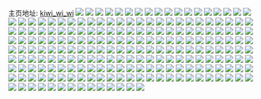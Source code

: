 主页地址: [kiwi_wi_wi](https://weibo.com/u/5230595833) 
![](https://wx4.sinaimg.cn/mw2000/005HZ2UVly1h8cq0bh6dkj32bz33yb29.jpg) 
![](https://wx4.sinaimg.cn/mw2000/005HZ2UVly1h8cq0821dfj32bz33ye81.jpg) 
![](https://wx4.sinaimg.cn/mw2000/005HZ2UVly1h8cq0ezzdzj32c02c0kjl.jpg) 
![](https://wx4.sinaimg.cn/mw2000/005HZ2UVly1h8cq0g7a30j32c02c0e81.jpg) 
![](https://wx4.sinaimg.cn/mw2000/005HZ2UVly1h8cq09c7vnj32c0340hdt.jpg) 
![](https://wx4.sinaimg.cn/mw2000/005HZ2UVly1h8cq0a6onej32c02p81kx.jpg) 
![](https://wx4.sinaimg.cn/mw2000/005HZ2UVgy1h6udxn8556j32c0340u0x.jpg) 
![](https://wx4.sinaimg.cn/mw2000/005HZ2UVgy1h6udxpd2dmj32c02c0kjl.jpg) 
![](https://wx4.sinaimg.cn/mw2000/005HZ2UVgy1h6udxujboij31dc2aiqv5.jpg) 
![](https://wx4.sinaimg.cn/mw2000/005HZ2UVgy1h6udxj425pj30oo1hcank.jpg) 
![](https://wx4.sinaimg.cn/mw2000/005HZ2UVgy1h6udy6fqw2j30u01hcgx6.jpg) 
![](https://wx4.sinaimg.cn/mw2000/005HZ2UVly1h6b8dg1pshj30u01hck0d.jpg) 
![](https://wx4.sinaimg.cn/mw2000/005HZ2UVly1h6b8dexarhj32c02c0x6p.jpg) 
![](https://wx4.sinaimg.cn/mw2000/005HZ2UVly1h6b8gje28uj32801o0b29.jpg) 
![](https://wx4.sinaimg.cn/mw2000/005HZ2UVly1h5ngeeffgzj30u00u0q97.jpg) 
![](https://wx4.sinaimg.cn/mw2000/005HZ2UVly1h5ngedsnbhj30u00u0dm3.jpg) 
![](https://wx4.sinaimg.cn/mw2000/005HZ2UVly1h4xlynu584j30zo0o71kx.jpg) 
![](https://wx4.sinaimg.cn/mw2000/005HZ2UVly1h4xlyn1nv8j32c0340qv6.jpg) 
![](https://wx4.sinaimg.cn/mw2000/005HZ2UVly1h4xlyr3ba8j32c0340u0y.jpg) 
![](https://wx4.sinaimg.cn/mw2000/005HZ2UVly1h3soi6gfuuj30u00u0qce.jpg) 
![](https://wx4.sinaimg.cn/mw2000/005HZ2UVly1gwf4ybo4a0j30u0140akh.jpg) 
![](https://wx4.sinaimg.cn/mw2000/005HZ2UVgy1guma3ob76qj60u0140nb002.jpg) 
![](https://wx4.sinaimg.cn/mw2000/005HZ2UVly1gu996498oqj60u014f12l02.jpg) 
![](https://wx4.sinaimg.cn/mw2000/005HZ2UVly1gtmjs7hv0sj30u00u0qbi.jpg) 
![](https://wx4.sinaimg.cn/mw2000/005HZ2UVly1gsmtwh7h63j30u00u0tdv.jpg) 
![](https://wx4.sinaimg.cn/mw2000/005HZ2UVly1gskewhfav5j30u00u0tew.jpg) 
![](https://wx4.sinaimg.cn/mw2000/005HZ2UVly1gskewggz7cj30u0190q94.jpg) 
![](https://wx4.sinaimg.cn/mw2000/005HZ2UVly1gskewdrpujj30u0190gu7.jpg) 
![](https://wx4.sinaimg.cn/mw2000/005HZ2UVly1gskewf4qlqj30u01ag0wy.jpg) 
![](https://wx4.sinaimg.cn/mw2000/005HZ2UVly1gskewhzzafj30u01acteh.jpg) 
![](https://wx4.sinaimg.cn/mw2000/005HZ2UVly1gskeweoayqj30u00u0tf4.jpg) 
![](https://wx4.sinaimg.cn/mw2000/005HZ2UVly1gsk1ysv33lj30u00u0jx2.jpg) 
![](https://wx4.sinaimg.cn/mw2000/005HZ2UVly1gs8m464sayj30u00u0n69.jpg) 
![](https://wx4.sinaimg.cn/mw2000/005HZ2UVly1gm2v4mq07sj31400u07b6.jpg) 
![](https://wx4.sinaimg.cn/mw2000/005HZ2UVly1gkeek26hudj31491481ge.jpg) 
![](https://wx4.sinaimg.cn/mw2000/005HZ2UVly1giw2fv8oebj31sy0u0wrj.jpg) 
![](https://wx4.sinaimg.cn/mw2000/005HZ2UVly1ghlt254oqfj30hs0hsdh5.jpg) 
![](https://wx4.sinaimg.cn/mw2000/005HZ2UVly1geuo7h584pj31sz0u0npj.jpg) 
![](https://wx4.sinaimg.cn/mw2000/005HZ2UVly1geh16fqrakj313x0u07g9.jpg) 
![](https://wx4.sinaimg.cn/mw2000/005HZ2UVly1geh16fwc42j30u00u07b1.jpg) 
![](https://wx4.sinaimg.cn/mw2000/005HZ2UVly1ge43bl2tz1j31400u0wox.jpg) 
![](https://wx4.sinaimg.cn/mw2000/005HZ2UVly1ge43blj5tdj31400u0gwg.jpg) 
![](https://wx4.sinaimg.cn/mw2000/005HZ2UVly1gcy4b7clnhj30u013y46a.jpg) 
![](https://wx4.sinaimg.cn/mw2000/005HZ2UVly1gbp37j3yl9j30u00vowjn.jpg) 
![](https://wx4.sinaimg.cn/mw2000/005HZ2UVly1gb8sc8kvmjj30u00u0jz9.jpg) 
![](https://wx4.sinaimg.cn/mw2000/005HZ2UVly1gb5cbtixtmj30u0140qe3.jpg) 
![](https://wx4.sinaimg.cn/mw2000/005HZ2UVly1gazf7exlr3j30u014078u.jpg) 
![](https://wx4.sinaimg.cn/mw2000/005HZ2UVly1gaxfltdbuij315i0u0drm.jpg) 
![](https://wx4.sinaimg.cn/mw2000/005HZ2UVly1gaqkim8y0qj30u00u0qaf.jpg) 
![](https://wx4.sinaimg.cn/mw2000/005HZ2UVly1gaqkjfhnp3j30zp0mpgpj.jpg) 
![](https://wx4.sinaimg.cn/mw2000/005HZ2UVly1gaa37eruxcj30u00u0tex.jpg) 
![](https://wx4.sinaimg.cn/mw2000/005HZ2UVly1gaa37i1gyfj30u00u0jy4.jpg) 
![](https://wx4.sinaimg.cn/mw2000/005HZ2UVly1gaa379p1hbj30u014078b.jpg) 
![](https://wx4.sinaimg.cn/mw2000/005HZ2UVly1gaa37b1b04j30u00u0h09.jpg) 
![](https://wx4.sinaimg.cn/mw2000/005HZ2UVly1gaa37cqi7oj30u00u0dve.jpg) 
![](https://wx4.sinaimg.cn/mw2000/005HZ2UVly1gaa37dnh0cj30u00u0qb4.jpg) 
![](https://wx4.sinaimg.cn/mw2000/005HZ2UVly1gaa37gfbivj30u00u0qdo.jpg) 
![](https://wx4.sinaimg.cn/mw2000/005HZ2UVly1gaa37iy4r4j30u00u0dmv.jpg) 
![](https://wx4.sinaimg.cn/mw2000/005HZ2UVly1gaa37h7o75j30u0140459.jpg) 
![](https://wx4.sinaimg.cn/mw2000/005HZ2UVly1ga8qv84g1bj30u00u0n40.jpg) 
![](https://wx4.sinaimg.cn/mw2000/005HZ2UVly1ga8qv8aicej30ku0k642y.jpg) 
![](https://wx4.sinaimg.cn/mw2000/005HZ2UVly1ga8qv7ys66j30u00u0wo0.jpg) 
![](https://wx4.sinaimg.cn/mw2000/005HZ2UVly1ga8qv8i79mj30u00u042t.jpg) 
![](https://wx4.sinaimg.cn/mw2000/005HZ2UVly1ga36b3gvcaj30u00u010q.jpg) 
![](https://wx4.sinaimg.cn/mw2000/005HZ2UVly1ga10lw3sw0j30u00u07e4.jpg) 
![](https://wx4.sinaimg.cn/mw2000/005HZ2UVly1g9yefjqoudj306t081t95.jpg) 
![](https://wx4.sinaimg.cn/mw2000/005HZ2UVly1g9vn4quodoj30u0140k03.jpg) 
![](https://wx4.sinaimg.cn/mw2000/005HZ2UVly1g9u930q495j31400u0grn.jpg) 
![](https://wx4.sinaimg.cn/mw2000/005HZ2UVly1g9omx0zfcqj31400sewig.jpg) 
![](https://wx4.sinaimg.cn/mw2000/005HZ2UVly1g9nkoodhgxj30bo02fwen.jpg) 
![](https://wx4.sinaimg.cn/mw2000/005HZ2UVly1g9jxdygktqj30u0140doh.jpg) 
![](https://wx4.sinaimg.cn/mw2000/005HZ2UVly1g9aabj1jn2j31400u07cc.jpg) 
![](https://wx4.sinaimg.cn/mw2000/005HZ2UVly1g9aabjq0cjj30u00u0jxz.jpg) 
![](https://wx4.sinaimg.cn/mw2000/005HZ2UVly1g9aabkc4npj31400u0106.jpg) 
![](https://wx4.sinaimg.cn/mw2000/005HZ2UVly1g9aabktgz9j31400u045t.jpg) 
![](https://wx4.sinaimg.cn/mw2000/005HZ2UVly1g8hwz4tfurj30u00u0n1c.jpg) 
![](https://wx4.sinaimg.cn/mw2000/005HZ2UVly1g8hwz4zx3nj30u00u042q.jpg) 
![](https://wx4.sinaimg.cn/mw2000/005HZ2UVly1g8hwz5c0uuj30u00u0wj6.jpg) 
![](https://wx4.sinaimg.cn/mw2000/005HZ2UVly1g8hwz4nooxj30u00u0aeo.jpg) 
![](https://wx4.sinaimg.cn/mw2000/005HZ2UVly1g8gxs1boznj30nu0nuwga.jpg) 
![](https://wx4.sinaimg.cn/mw2000/005HZ2UVly1g8gxs1gss2j30nu0nutaz.jpg) 
![](https://wx4.sinaimg.cn/mw2000/005HZ2UVly1g8gxs1ns0lj30nu0nutag.jpg) 
![](https://wx4.sinaimg.cn/mw2000/005HZ2UVly1g8gxs1uqb2j30nu0nugqu.jpg) 
![](https://wx4.sinaimg.cn/mw2000/005HZ2UVly1g8gxs169anj30nu0nun27.jpg) 
![](https://wx4.sinaimg.cn/mw2000/005HZ2UVly1g8gxs24awgj30nu0nute0.jpg) 
![](https://wx4.sinaimg.cn/mw2000/005HZ2UVly1g8gxs2bk5kj30nu0nu755.jpg) 
![](https://wx4.sinaimg.cn/mw2000/005HZ2UVly1g8gxs2gw4rj30nu0nujug.jpg) 
![](https://wx4.sinaimg.cn/mw2000/005HZ2UVly1g8gxs2mn1yj30nu0nudgj.jpg) 
![](https://wx4.sinaimg.cn/mw2000/005HZ2UVly1g8gxmw2ka7j30u013xan5.jpg) 
![](https://wx4.sinaimg.cn/mw2000/005HZ2UVly1g8gxmvsh1sj30u013xn9x.jpg) 
![](https://wx4.sinaimg.cn/mw2000/005HZ2UVly1g7dhrvlqwxj31400u0n1b.jpg) 
![](https://wx4.sinaimg.cn/mw2000/005HZ2UVly1g66jsp5ptcj30u00u011z.jpg) 
![](https://wx4.sinaimg.cn/mw2000/005HZ2UVly1g66jsrd11gj30u00u0jzo.jpg) 
![](https://wx4.sinaimg.cn/mw2000/005HZ2UVly1g66jsq9wy9j30u00u0gvj.jpg) 
![](https://wx4.sinaimg.cn/mw2000/005HZ2UVly1g66jsobbv7j30u10u0dnq.jpg) 
![](https://wx4.sinaimg.cn/mw2000/005HZ2UVly1g5roifw46dj31400u0gz1.jpg) 
![](https://wx4.sinaimg.cn/mw2000/005HZ2UVly1g4px067kyrj30as09xjrp.jpg) 
![](https://wx4.sinaimg.cn/mw2000/005HZ2UVly1g4lv0s388sj33402c0x6p.jpg) 
![](https://wx4.sinaimg.cn/mw2000/005HZ2UVgy1g4he59kpzkj30ku112tb1.jpg) 
![](https://wx4.sinaimg.cn/mw2000/005HZ2UVgy1g4he5a2fazj30ku112n0c.jpg) 
![](https://wx4.sinaimg.cn/mw2000/005HZ2UVgy1g401lsr7waj30u01nfgt7.jpg) 
![](https://wx4.sinaimg.cn/mw2000/005HZ2UVly1g3hkskfrxmj31400u0dkc.jpg) 
![](https://wx4.sinaimg.cn/mw2000/005HZ2UVly1g3hkskuav0j31400u0n2a.jpg) 
![](https://wx4.sinaimg.cn/mw2000/005HZ2UVly1g3hksl81zjj31400u0q7s.jpg) 
![](https://wx4.sinaimg.cn/mw2000/005HZ2UVly1g3hkrmzzcuj30u013xqce.jpg) 
![](https://wx4.sinaimg.cn/mw2000/005HZ2UVly1g3hksho8gnj30u01sz4r0.jpg) 
![](https://wx4.sinaimg.cn/mw2000/005HZ2UVly1g3hksj06efj31t10u0amf.jpg) 
![](https://wx4.sinaimg.cn/mw2000/005HZ2UVly1g3hksk1rnfj30u00u0n3m.jpg) 
![](https://wx4.sinaimg.cn/mw2000/005HZ2UVly1g3hjwh75idj30zk0gejwn.jpg) 
![](https://wx4.sinaimg.cn/mw2000/005HZ2UVly1g3hjwhqu1oj30zk0gewix.jpg) 
![](https://wx4.sinaimg.cn/mw2000/005HZ2UVly1g3hjwgqql9j30zk0gedkh.jpg) 
![](https://wx4.sinaimg.cn/mw2000/005HZ2UVly1g3hjwjj52oj30zk0ge42m.jpg) 
![](https://wx4.sinaimg.cn/mw2000/005HZ2UVly1g3hjwjygtlj30zk0gejv9.jpg) 
![](https://wx4.sinaimg.cn/mw2000/005HZ2UVly1g3hjwkc06yj30zk0ge77q.jpg) 
![](https://wx4.sinaimg.cn/mw2000/005HZ2UVly1g3hk0n84lgj31t10u0x1y.jpg) 
![](https://wx4.sinaimg.cn/mw2000/005HZ2UVly1g3hk0o5pogj31t10u0e0r.jpg) 
![](https://wx4.sinaimg.cn/mw2000/005HZ2UVly1g3hk0oypbkj31t10u0kdi.jpg) 
![](https://wx4.sinaimg.cn/mw2000/005HZ2UVly1g3hjsdyfmjj30u00u07ae.jpg) 
![](https://wx4.sinaimg.cn/mw2000/005HZ2UVly1g3hjseihisj30u00u0dni.jpg) 
![](https://wx4.sinaimg.cn/mw2000/005HZ2UVly1g3hjsewckaj30u00u0478.jpg) 
![](https://wx4.sinaimg.cn/mw2000/005HZ2UVly1g3hjsf6g9oj30m80gowhg.jpg) 
![](https://wx4.sinaimg.cn/mw2000/005HZ2UVly1g3hjqbfu61j31420u07ev.jpg) 
![](https://wx4.sinaimg.cn/mw2000/005HZ2UVly1g3hjqc1cyoj31420u0qdm.jpg) 
![](https://wx4.sinaimg.cn/mw2000/005HZ2UVly1g3hjqausefj31420u0nde.jpg) 
![](https://wx4.sinaimg.cn/mw2000/005HZ2UVly1g3hjqa4hyhj31420u0tod.jpg) 
![](https://wx4.sinaimg.cn/mw2000/005HZ2UVly1g3hjniyi09j30zk0gen28.jpg) 
![](https://wx4.sinaimg.cn/mw2000/005HZ2UVly1g3hjnjdf80j30zk0gegqj.jpg) 
![](https://wx4.sinaimg.cn/mw2000/005HZ2UVly1g3hjnietc1j30zk0gedku.jpg) 
![](https://wx4.sinaimg.cn/mw2000/005HZ2UVly1g3hjnkhsmoj30zk0gejui.jpg) 
![](https://wx4.sinaimg.cn/mw2000/005HZ2UVly1g3hjnkxc2lj30zk0gewhg.jpg) 
![](https://wx4.sinaimg.cn/mw2000/005HZ2UVly1g3hjnl8pq7j30zk0ge77s.jpg) 
![](https://wx4.sinaimg.cn/mw2000/005HZ2UVly1g3hjnlvuazj31400u0adv.jpg) 
![](https://wx4.sinaimg.cn/mw2000/005HZ2UVly1g3hjnmoj8pj31400u0h2d.jpg) 
![](https://wx4.sinaimg.cn/mw2000/005HZ2UVly1g3hjp08d24j30u0140dyz.jpg) 
![](https://wx4.sinaimg.cn/mw2000/005HZ2UVly1g2jxwst8c3j30u01sz0y4.jpg) 
![](https://wx4.sinaimg.cn/mw2000/005HZ2UVly1g2jxwu3p75j30u01szaf2.jpg) 
![](https://wx4.sinaimg.cn/mw2000/005HZ2UVgy1g05goybfl8j30u0140123.jpg) 
![](https://wx4.sinaimg.cn/mw2000/005HZ2UVgy1g05gp00nh7j30u0140wlc.jpg) 
![](https://wx4.sinaimg.cn/mw2000/005HZ2UVgy1g05goxgc2tj30u01407b0.jpg) 
![](https://wx4.sinaimg.cn/mw2000/005HZ2UVgy1g05gp1vnw0j30u0140n4o.jpg) 
![](https://wx4.sinaimg.cn/mw2000/005HZ2UVgy1g05gp3tdmij30u0140wmf.jpg) 
![](https://wx4.sinaimg.cn/mw2000/005HZ2UVgy1g05gp4ps1cj30u0140dnl.jpg) 
![](https://wx4.sinaimg.cn/mw2000/005HZ2UVgy1g05gp6olxdj30u0140tfn.jpg) 
![](https://wx4.sinaimg.cn/mw2000/005HZ2UVgy1g05gp7xb61j30u014010o.jpg) 
![](https://wx4.sinaimg.cn/mw2000/005HZ2UVgy1g05gpavxonj31hb0u0nd1.jpg) 
![](https://wx4.sinaimg.cn/mw2000/005HZ2UVly1fyo50xrry5j31bf0qpk17.jpg) 
![](https://wx4.sinaimg.cn/mw2000/005HZ2UVly1fyo50yek8ij31bf0qp4a1.jpg) 
![](https://wx4.sinaimg.cn/mw2000/005HZ2UVly1fyo50ywrdij31bf0qpwo9.jpg) 
![](https://wx4.sinaimg.cn/mw2000/005HZ2UVly1fyo50zfbbqj30qo1lqgtu.jpg) 
![](https://wx4.sinaimg.cn/mw2000/005HZ2UVly1fyo50zzevaj30qo1lqn61.jpg) 
![](https://wx4.sinaimg.cn/mw2000/005HZ2UVly1fyo50x0uazj30qo1lqajx.jpg) 
![](https://wx4.sinaimg.cn/mw2000/005HZ2UVly1fyo510l6dfj30qp1bfdsy.jpg) 
![](https://wx4.sinaimg.cn/mw2000/005HZ2UVly1fyo5116sfsj30qp1bfamr.jpg) 
![](https://wx4.sinaimg.cn/mw2000/005HZ2UVly1fyo511psrqj30qo1lq46d.jpg) 
![](https://wx4.sinaimg.cn/mw2000/005HZ2UVgy1fwmrd0xy1uj30qo1bfnap.jpg) 
![](https://wx4.sinaimg.cn/mw2000/005HZ2UVgy1fwmrct03fej30qo1bfgyq.jpg) 
![](https://wx4.sinaimg.cn/mw2000/005HZ2UVgy1fwmrcvlabqj30qo1bftlh.jpg) 
![](https://wx4.sinaimg.cn/mw2000/005HZ2UVgy1fwmrcxwr68j30qo1bfwr7.jpg) 
![](https://wx4.sinaimg.cn/mw2000/005HZ2UVgy1fwmrd3g5k8j30qo1bf4af.jpg) 
![](https://wx4.sinaimg.cn/mw2000/005HZ2UVgy1fwmrd5o1c7j30qo1bf14g.jpg) 
![](https://wx4.sinaimg.cn/mw2000/005HZ2UVgy1fwmrdlibggj30qo1bf15t.jpg) 
![](https://wx4.sinaimg.cn/mw2000/005HZ2UVgy1fwmrdomt4kj30qo1bfn9s.jpg) 
![](https://wx4.sinaimg.cn/mw2000/005HZ2UVgy1fwmrdinf0tj30qo1bftma.jpg) 
![](https://wx4.sinaimg.cn/mw2000/005HZ2UVgy1fvp2x2k9hwj31kw0qadmy.jpg) 
![](https://wx4.sinaimg.cn/mw2000/005HZ2UVgy1fvp2x36uubj30zk0ggq8u.jpg) 
![](https://wx4.sinaimg.cn/mw2000/005HZ2UVgy1fvp2x1otwvj30zk0ggtek.jpg) 
![](https://wx4.sinaimg.cn/mw2000/005HZ2UVgy1fvp2x4h0lej30gg0zk7a3.jpg) 
![](https://wx4.sinaimg.cn/mw2000/005HZ2UVgy1fvp2x3tex8j30gg0zkn16.jpg) 
![](https://wx4.sinaimg.cn/mw2000/005HZ2UVgy1fvp2x5me1yj30qo1lqthl.jpg) 
![](https://wx4.sinaimg.cn/mw2000/005HZ2UVgy1fvp2x714n3j31kw0qaaif.jpg) 
![](https://wx4.sinaimg.cn/mw2000/005HZ2UVgy1fvp2x8c0xnj31kw0qaahh.jpg) 
![](https://wx4.sinaimg.cn/mw2000/005HZ2UVgy1fvp2x9b5n7j30qo1lq10f.jpg) 
![](https://wx4.sinaimg.cn/mw2000/005HZ2UVgy1fun1pno0tjj30zk0qo0zf.jpg) 
![](https://wx4.sinaimg.cn/mw2000/005HZ2UVly1fu1735nit5j30qo0zkgs0.jpg) 
![](https://wx4.sinaimg.cn/mw2000/005HZ2UVly1fu1734h2jaj30qo0zk446.jpg) 
![](https://wx4.sinaimg.cn/mw2000/005HZ2UVgy1fte9kaxwcbj30np0hs788.jpg) 
![](https://wx4.sinaimg.cn/mw2000/005HZ2UVgy1fte9kcyg8nj30np0hsael.jpg) 
![](https://wx4.sinaimg.cn/mw2000/005HZ2UVgy1fte9k85jqvj30np0hsq66.jpg) 
![](https://wx4.sinaimg.cn/mw2000/005HZ2UVgy1fte9ke2yehj30np0hsgow.jpg) 
![](https://wx4.sinaimg.cn/mw2000/005HZ2UVgy1fqwtu3bmi6j30qo0qo0zh.jpg) 
![](https://wx4.sinaimg.cn/mw2000/005HZ2UVgy1fqwtthw1mij30qo0zkq9f.jpg) 
![](https://wx4.sinaimg.cn/mw2000/005HZ2UVgy1fqwtxg2gvpj30qo0zkq7m.jpg) 
![](https://wx4.sinaimg.cn/mw2000/005HZ2UVgy1fqwtxk4abtj30qo1lqn8t.jpg) 
![](https://wx4.sinaimg.cn/mw2000/005HZ2UVgy1fqwtxmcrhqj31kw0qaaob.jpg) 
![](https://wx4.sinaimg.cn/mw2000/005HZ2UVgy1fqwtxf4xoej31400qo0zr.jpg) 
![](https://wx4.sinaimg.cn/mw2000/005HZ2UVgy1fqwtxiglibj31kw0qa7cs.jpg) 
![](https://wx4.sinaimg.cn/mw2000/005HZ2UVgy1fqwtxoxlwuj31kw0qa4c7.jpg) 
![](https://wx4.sinaimg.cn/mw2000/005HZ2UVgy1fqwtxqrvxrj30qo1bfai0.jpg) 
![](https://wx4.sinaimg.cn/mw2000/005HZ2UVgy1fq4jjmhqkjj30qo0zkk05.jpg) 
![](https://wx4.sinaimg.cn/mw2000/005HZ2UVgy1fq4jjnsi3xj30zk0qon4z.jpg) 
![](https://wx4.sinaimg.cn/mw2000/005HZ2UVgy1fq4jjov6u4j30v80ngtfl.jpg) 
![](https://wx4.sinaimg.cn/mw2000/005HZ2UVgy1fq4jjq13z0j30qo0zkqa4.jpg) 
![](https://wx4.sinaimg.cn/mw2000/005HZ2UVgy1fq4jjl9f99j30zk0qo7bh.jpg) 
![](https://wx4.sinaimg.cn/mw2000/005HZ2UVgy1fq4jjrj3yzj30qo0zkgwx.jpg) 
![](https://wx4.sinaimg.cn/mw2000/005HZ2UVgy1fq4jjsx4ypj30qo0zkjwc.jpg) 
![](https://wx4.sinaimg.cn/mw2000/005HZ2UVgy1fq4jjuoigjj30qo0zkn72.jpg) 
![](https://wx4.sinaimg.cn/mw2000/005HZ2UVgy1fq4jk6oqvwj30qo0zk7eo.jpg) 
![](https://wx4.sinaimg.cn/mw2000/005HZ2UVgy1fpp69f002aj30qo1bfduv.jpg) 
![](https://wx4.sinaimg.cn/mw2000/005HZ2UVgy1fpp69g5n8dj30k00zkq9t.jpg) 
![](https://wx4.sinaimg.cn/mw2000/005HZ2UVgy1fpp69h8uz8j30qo1bfgzk.jpg) 
![](https://wx4.sinaimg.cn/mw2000/005HZ2UVgy1fpp69ibxvtj30qo0zk7b8.jpg) 
![](https://wx4.sinaimg.cn/mw2000/005HZ2UVgy1fpp69jquspj30zd0qne12.jpg) 
![](https://wx4.sinaimg.cn/mw2000/005HZ2UVgy1fpp69dvdsaj30qo0zkq9h.jpg) 
![](https://wx4.sinaimg.cn/mw2000/005HZ2UVgy1fpp69l07zqj30qo1bfgzx.jpg) 
![](https://wx4.sinaimg.cn/mw2000/005HZ2UVgy1fpp69m727tj30qo0qy0zx.jpg) 
![](https://wx4.sinaimg.cn/mw2000/005HZ2UVgy1fpp69mz6xtj30qo0zk79x.jpg) 
![](https://wx4.sinaimg.cn/mw2000/005HZ2UVgy1fp87ib9nklj30zk0qo129.jpg) 
